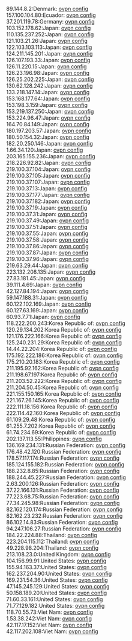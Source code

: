 89.144.8.2:Denmark: [ovpn config](vpn/89_144_8_2.ovpn)  
157.100.104.80:Ecuador: [ovpn config](vpn/157_100_104_80.ovpn)  
37.201.119.78:Germany: [ovpn config](vpn/37_201_119_78.ovpn)  
103.152.178.62:Japan: [ovpn config](vpn/103_152_178_62.ovpn)  
110.135.237.252:Japan: [ovpn config](vpn/110_135_237_252.ovpn)  
121.103.21.26:Japan: [ovpn config](vpn/121_103_21_26.ovpn)  
122.103.103.113:Japan: [ovpn config](vpn/122_103_103_113.ovpn)  
124.211.145.201:Japan: [ovpn config](vpn/124_211_145_201.ovpn)  
126.107.193.33:Japan: [ovpn config](vpn/126_107_193_33.ovpn)  
126.11.220.15:Japan: [ovpn config](vpn/126_11_220_15.ovpn)  
126.23.196.98:Japan: [ovpn config](vpn/126_23_196_98.ovpn)  
126.25.202.225:Japan: [ovpn config](vpn/126_25_202_225.ovpn)  
130.62.128.242:Japan: [ovpn config](vpn/130_62_128_242.ovpn)  
133.218.147.14:Japan: [ovpn config](vpn/133_218_147_14.ovpn)  
153.168.177.64:Japan: [ovpn config](vpn/153_168_177_64.ovpn)  
153.198.3.159:Japan: [ovpn config](vpn/153_198_3_159.ovpn)  
153.219.137.250:Japan: [ovpn config](vpn/153_219_137_250.ovpn)  
153.224.96.47:Japan: [ovpn config](vpn/153_224_96_47.ovpn)  
164.70.84.149:Japan: [ovpn config](vpn/164_70_84_149.ovpn)  
180.197.203.57:Japan: [ovpn config](vpn/180_197_203_57.ovpn)  
180.50.154.32:Japan: [ovpn config](vpn/180_50_154_32.ovpn)  
182.20.250.146:Japan: [ovpn config](vpn/182_20_250_146.ovpn)  
1.66.34.120:Japan: [ovpn config](vpn/1_66_34_120.ovpn)  
203.165.155.236:Japan: [ovpn config](vpn/203_165_155_236.ovpn)  
218.226.92.82:Japan: [ovpn config](vpn/218_226_92_82.ovpn)  
219.100.37.104:Japan: [ovpn config](vpn/219_100_37_104.ovpn)  
219.100.37.105:Japan: [ovpn config](vpn/219_100_37_105.ovpn)  
219.100.37.107:Japan: [ovpn config](vpn/219_100_37_107.ovpn)  
219.100.37.13:Japan: [ovpn config](vpn/219_100_37_13.ovpn)  
219.100.37.177:Japan: [ovpn config](vpn/219_100_37_177.ovpn)  
219.100.37.182:Japan: [ovpn config](vpn/219_100_37_182.ovpn)  
219.100.37.19:Japan: [ovpn config](vpn/219_100_37_19.ovpn)  
219.100.37.31:Japan: [ovpn config](vpn/219_100_37_31.ovpn)  
219.100.37.49:Japan: [ovpn config](vpn/219_100_37_49.ovpn)  
219.100.37.51:Japan: [ovpn config](vpn/219_100_37_51.ovpn)  
219.100.37.55:Japan: [ovpn config](vpn/219_100_37_55.ovpn)  
219.100.37.58:Japan: [ovpn config](vpn/219_100_37_58.ovpn)  
219.100.37.86:Japan: [ovpn config](vpn/219_100_37_86.ovpn)  
219.100.37.87:Japan: [ovpn config](vpn/219_100_37_87.ovpn)  
219.100.37.96:Japan: [ovpn config](vpn/219_100_37_96.ovpn)  
219.63.29.44:Japan: [ovpn config](vpn/219_63_29_44.ovpn)  
223.132.208.135:Japan: [ovpn config](vpn/223_132_208_135.ovpn)  
27.83.181.45:Japan: [ovpn config](vpn/27_83_181_45.ovpn)  
39.111.4.69:Japan: [ovpn config](vpn/39_111_4_69.ovpn)  
42.127.84.194:Japan: [ovpn config](vpn/42_127_84_194.ovpn)  
59.147.188.31:Japan: [ovpn config](vpn/59_147_188_31.ovpn)  
60.122.102.169:Japan: [ovpn config](vpn/60_122_102_169.ovpn)  
60.127.63.169:Japan: [ovpn config](vpn/60_127_63_169.ovpn)  
60.93.7.71:Japan: [ovpn config](vpn/60_93_7_71.ovpn)  
118.222.200.243:Korea Republic of: [ovpn config](vpn/118_222_200_243.ovpn)  
120.29.134.202:Korea Republic of: [ovpn config](vpn/120_29_134_202.ovpn)  
121.176.222.166:Korea Republic of: [ovpn config](vpn/121_176_222_166.ovpn)  
125.240.231.29:Korea Republic of: [ovpn config](vpn/125_240_231_29.ovpn)  
14.44.22.204:Korea Republic of: [ovpn config](vpn/14_44_22_204.ovpn)  
175.192.222.186:Korea Republic of: [ovpn config](vpn/175_192_222_186.ovpn)  
175.210.20.183:Korea Republic of: [ovpn config](vpn/175_210_20_183.ovpn)  
211.195.92.162:Korea Republic of: [ovpn config](vpn/211_195_92_162.ovpn)  
211.198.67.197:Korea Republic of: [ovpn config](vpn/211_198_67_197.ovpn)  
211.203.52.222:Korea Republic of: [ovpn config](vpn/211_203_52_222.ovpn)  
211.204.50.45:Korea Republic of: [ovpn config](vpn/211_204_50_45.ovpn)  
221.155.150.165:Korea Republic of: [ovpn config](vpn/221_155_150_165.ovpn)  
221.167.26.145:Korea Republic of: [ovpn config](vpn/221_167_26_145.ovpn)  
222.111.18.156:Korea Republic of: [ovpn config](vpn/222_111_18_156.ovpn)  
222.114.42.160:Korea Republic of: [ovpn config](vpn/222_114_42_160.ovpn)  
61.109.29.48:Korea Republic of: [ovpn config](vpn/61_109_29_48.ovpn)  
61.255.7.202:Korea Republic of: [ovpn config](vpn/61_255_7_202.ovpn)  
61.74.234.69:Korea Republic of: [ovpn config](vpn/61_74_234_69.ovpn)  
202.137.113.55:Philippines: [ovpn config](vpn/202_137_113_55.ovpn)  
136.169.234.131:Russian Federation: [ovpn config](vpn/136_169_234_131.ovpn)  
176.48.42.120:Russian Federation: [ovpn config](vpn/176_48_42_120.ovpn)  
178.57.117.174:Russian Federation: [ovpn config](vpn/178_57_117_174.ovpn)  
185.124.155.182:Russian Federation: [ovpn config](vpn/185_124_155_182.ovpn)  
188.232.8.85:Russian Federation: [ovpn config](vpn/188_232_8_85.ovpn)  
188.244.45.227:Russian Federation: [ovpn config](vpn/188_244_45_227.ovpn)  
2.63.200.126:Russian Federation: [ovpn config](vpn/2_63_200_126.ovpn)  
37.22.166.131:Russian Federation: [ovpn config](vpn/37_22_166_131.ovpn)  
77.223.68.75:Russian Federation: [ovpn config](vpn/77_223_68_75.ovpn)  
77.34.245.98:Russian Federation: [ovpn config](vpn/77_34_245_98.ovpn)  
82.162.120.174:Russian Federation: [ovpn config](vpn/82_162_120_174.ovpn)  
82.162.23.232:Russian Federation: [ovpn config](vpn/82_162_23_232.ovpn)  
86.102.14.83:Russian Federation: [ovpn config](vpn/86_102_14_83.ovpn)  
94.247.106.27:Russian Federation: [ovpn config](vpn/94_247_106_27.ovpn)  
184.22.224.88:Thailand: [ovpn config](vpn/184_22_224_88.ovpn)  
223.204.115.112:Thailand: [ovpn config](vpn/223_204_115_112.ovpn)  
49.228.98.204:Thailand: [ovpn config](vpn/49_228_98_204.ovpn)  
213.108.23.0:United Kingdom: [ovpn config](vpn/213_108_23_0.ovpn)  
104.156.99.91:United States: [ovpn config](vpn/104_156_99_91.ovpn)  
155.94.163.37:United States: [ovpn config](vpn/155_94_163_37.ovpn)  
162.237.204.90:United States: [ovpn config](vpn/162_237_204_90.ovpn)  
169.231.54.36:United States: [ovpn config](vpn/169_231_54_36.ovpn)  
47.145.245.129:United States: [ovpn config](vpn/47_145_245_129.ovpn)  
50.158.189.20:United States: [ovpn config](vpn/50_158_189_20.ovpn)  
71.60.33.161:United States: [ovpn config](vpn/71_60_33_161.ovpn)  
71.77.129.182:United States: [ovpn config](vpn/71_77_129_182.ovpn)  
118.70.55.73:Viet Nam: [ovpn config](vpn/118_70_55_73.ovpn)  
1.53.38.242:Viet Nam: [ovpn config](vpn/1_53_38_242.ovpn)  
42.117.17.152:Viet Nam: [ovpn config](vpn/42_117_17_152.ovpn)  
42.117.202.108:Viet Nam: [ovpn config](vpn/42_117_202_108.ovpn)  
